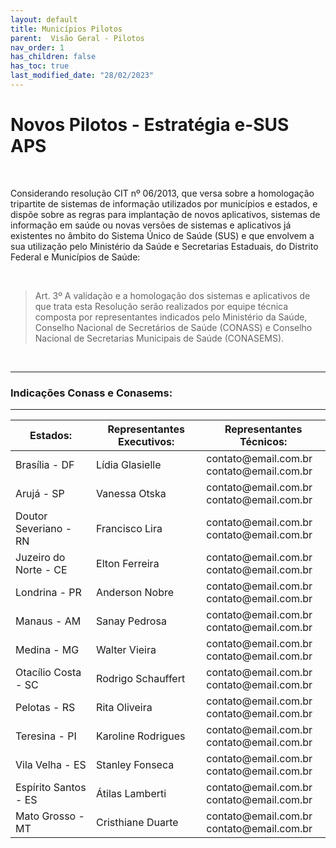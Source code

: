 ```yaml
---
layout: default
title: Municípios Pilotos
parent:  Visão Geral - Pilotos
nav_order: 1
has_children: false
has_toc: true
last_modified_date: "28/02/2023"
---
```


<link rel="stylesheet" href="https://stackpath.bootstrapcdn.com/bootstrap/4.1.3/css/bootstrap.min.css" integrity="sha384-MCw98/SFnGE8fJT3GXwEOngsV7Zt27NXFoaoApmYm81iuXoPkFOJwJ8ERdknLPMO" crossorigin="anonymous">
<link rel="stylesheet" type="text/css" href="../estilos.css">

<h1> Novos Pilotos - Estratégia e-SUS APS </h1>

<br>

Considerando resolução CIT nº 06/2013, que versa sobre a homologação tripartite de sistemas de informação utilizados por municípios e estados, e dispõe sobre as regras para implantação de novos aplicativos, sistemas de informação em saúde ou novas versões de sistemas e aplicativos já existentes no âmbito do Sistema Único de Saúde (SUS) e que envolvem a sua utilização pelo Ministério da Saúde e Secretarias Estaduais, do Distrito Federal e Municípios de Saúde:

<br>

>Art. 3º A validação e a homologação dos sistemas e aplicativos de que trata esta Resolução serão realizados por equipe técnica composta por representantes indicados pelo Ministério da Saúde, Conselho Nacional de Secretários de Saúde (CONASS) e Conselho Nacional de Secretarias Municipais de Saúde (CONASEMS).

<br>

<hr>

### **Indicações Conass e Conasems:**

<hr>

<table class="table">
  <thead class="thead-dark">
    <tr>      
      <th scope="col">Estados:</th>
      <th scope="col">Representantes Executivos:</th>
      <th scope="col">Representantes Técnicos:</th>      
    </tr>
  </thead>
  <tbody>
    <tr>      
      <td>Brasília - DF</td>
      <td>Lídia Glasielle</td>
      <td>
            contato@email.com.br<br>
            contato@email.com.br<br>            
      </td>      
    </tr>
    <tr>      
      <td>Arujá - SP</td>
      <td>Vanessa Otska</td>   
      <td>
            contato@email.com.br<br>
            contato@email.com.br<br>            
      </td>    
    </tr>
    <tr>      
      <td>Doutor Severiano - RN</td>
      <td>Francisco Lira</td>
      <td>
            contato@email.com.br<br>
            contato@email.com.br<br>            
      </td>          
    </tr>
    <tr>      
      <td>Juzeiro do Norte - CE</td>
      <td>Elton Ferreira</td> 
      <td>
            contato@email.com.br<br>
            contato@email.com.br<br>            
      </td>        
    </tr>
    <tr>      
      <td>Londrina - PR</td>
      <td>Anderson Nobre</td>
      <td>
            contato@email.com.br<br>
            contato@email.com.br<br>           
      </td>            
    </tr>
    <tr>      
      <td>Manaus - AM</td>
      <td>Sanay Pedrosa</td> 
      <td>
            contato@email.com.br<br>
            contato@email.com.br<br>            
      </td>        
    </tr>
    <tr>      
      <td>Medina - MG</td>
      <td>Walter Vieira</td>
      <td>
            contato@email.com.br<br>
            contato@email.com.br<br>            
      </td>            
    </tr>    
    <tr>      
      <td>Otacílio Costa - SC</td>
      <td>Rodrigo Schauffert</td>
      <td>
            contato@email.com.br<br>
            contato@email.com.br<br>            
      </td>          
    </tr>
     <tr>      
      <td>Pelotas - RS</td>
      <td>Rita Oliveira</td>
      <td>
            contato@email.com.br<br>
            contato@email.com.br<br>            
      </td>           
    </tr>
     <tr>      
      <td>Teresina - PI</td>
      <td>Karoline Rodrigues</td> 
      <td>
            contato@email.com.br<br>
            contato@email.com.br<br>            
      </td>           
    </tr>
     <tr>      
      <td>Vila Velha - ES</td>
      <td>Stanley Fonseca</td>
      <td>
            contato@email.com.br<br>
            contato@email.com.br<br>            
      </td>           
    </tr>
     <tr>      
      <td>Espírito Santos - ES</td>
      <td>Átilas Lamberti</td> 
      <td>
            contato@email.com.br<br>
            contato@email.com.br<br>            
      </td>      
    </tr>
    <tr>      
      <td>Mato Grosso - MT</td>
      <td>Cristhiane Duarte</td>
      <td>
            contato@email.com.br<br>
            contato@email.com.br<br>           
      </td>
    </tr>     
  </tbody>
</table>
